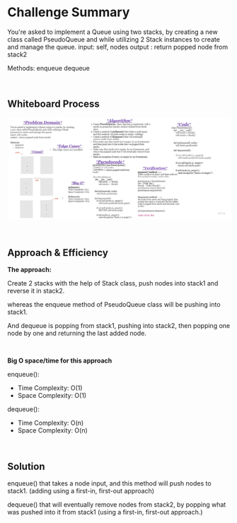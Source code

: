 # Challenge Summary

You're asked to implement a Queue using two stacks, by creating a new class called PseudoQueue and while utilizing 2 Stack instances to create and manage the queue.
input: self, nodes
output : return popped node from stack2

Methods:
enqueue
dequeue

<br>

## Whiteboard Process

![stack queue pseudo white board](assets/stack-queue-pseudo.jpg)

<br>

## Approach & Efficiency

**The approach:**

Create 2 stacks with the help of Stack class, push nodes into stack1 and reverse it in stack2.

whereas the enqueue method of PseudoQueue class will be pushing into stack1.

And dequeue is popping from stack1, pushing into stack2, then popping one node by one and returning the last added node.

<br>

**Big O space/time for this approach**

enqueue():

- Time Complexity: O(1)
- Space Complexity: O(1)

dequeue():

- Time Complexity: O(n)
- Space Complexity: O(n)

<br>

## Solution

enqueue() that takes a node input, and this method will push nodes to stack1. (adding using a first-in, first-out approach)

dequeue() that will eventually remove nodes from stack2, by popping what was pushed into it from stack1 (using a first-in, first-out approach.)
